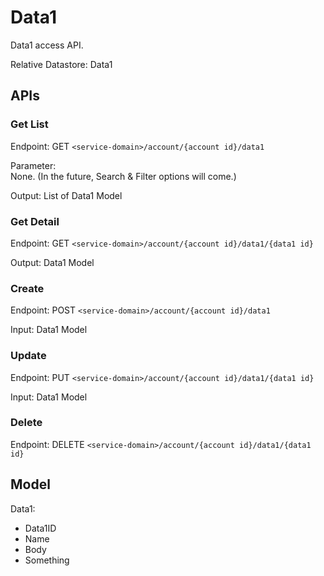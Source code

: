 # Data1

Data1 access API.

Relative Datastore: Data1

## APIs

### Get List

Endpoint: GET ``<service-domain>/account/{account id}/data1``

Parameter:  
None. (In the future, Search & Filter options will come.)

Output: List of Data1 Model

### Get Detail

Endpoint: GET ``<service-domain>/account/{account id}/data1/{data1 id}``

Output: Data1 Model

### Create

Endpoint: POST ``<service-domain>/account/{account id}/data1``

Input: Data1 Model

### Update

Endpoint: PUT ``<service-domain>/account/{account id}/data1/{data1 id}``

Input: Data1 Model

### Delete

Endpoint: DELETE ``<service-domain>/account/{account id}/data1/{data1 id}``

## Model

Data1:

- Data1ID
- Name
- Body
- Something
